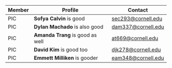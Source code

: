 Member | Profile | Contact
-------|---------|--------
PIC | **Sofya Calvin** is good | sec293@cornell.edu
PIC | **Dylan Machado** is also good | dam337@cornell.edu
PIC | **Amanda Trang** is good as well | at669@cornell.edu
PIC | **David Kim** is good too | djk278@cornell.edu
PIC | **Emmett Milliken** is gooder | eam348@cornell.edu
